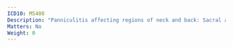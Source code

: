 ```yaml
---
ICD10: M5408
Description: "Panniculitis affecting regions of neck and back: Sacral and sacrococcygeal region"
Matters: No
Weight: 0
---
```

